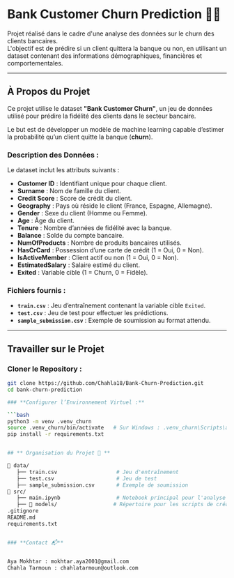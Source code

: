 # Bank Customer Churn Prediction 🏦💡

Projet réalisé dans le cadre d'une analyse des données sur le churn des clients bancaires.  
L'objectif est de prédire si un client quittera la banque ou non, en utilisant un dataset contenant des informations démographiques, financières et comportementales.

---

## À Propos du Projet

Ce projet utilise le dataset **"Bank Customer Churn"**, un jeu de données utilisé pour prédire la fidélité des clients dans le secteur bancaire.  

Le but est de développer un modèle de machine learning capable d’estimer la probabilité qu’un client quitte la banque (**churn**).

### **Description des Données :**

Le dataset inclut les attributs suivants :  

- **Customer ID** : Identifiant unique pour chaque client.  
- **Surname** : Nom de famille du client.  
- **Credit Score** : Score de crédit du client.  
- **Geography** : Pays où réside le client (France, Espagne, Allemagne).  
- **Gender** : Sexe du client (Homme ou Femme).  
- **Age** : Âge du client.  
- **Tenure** : Nombre d’années de fidélité avec la banque.  
- **Balance** : Solde du compte bancaire.  
- **NumOfProducts** : Nombre de produits bancaires utilisés.  
- **HasCrCard** : Possession d’une carte de crédit (1 = Oui, 0 = Non).  
- **IsActiveMember** : Client actif ou non (1 = Oui, 0 = Non).  
- **EstimatedSalary** : Salaire estimé du client.  
- **Exited** : Variable cible (1 = Churn, 0 = Fidèle).  

### **Fichiers fournis :**

- **`train.csv`** : Jeu d’entraînement contenant la variable cible `Exited`.  
- **`test.csv`** : Jeu de test pour effectuer les prédictions.  
- **`sample_submission.csv`** : Exemple de soumission au format attendu.  

---

## Travailler sur le Projet

### **Cloner le Repository :**

```bash
git clone https://github.com/Chahla18/Bank-Churn-Prediction.git
cd bank-churn-prediction

### **Configurer l’Environnement Virtuel :**

```bash
python3 -m venv .venv_churn
source .venv_churn/bin/activate   # Sur Windows : .venv_churn\Scripts\activate
pip install -r requirements.txt


## ** Organisation du Projet 📁 **

📂 data/
   ├── train.csv                   # Jeu d'entraînement
   ├── test.csv                    # Jeu de test
   ├── sample_submission.csv       # Exemple de soumission
📂 src/
   ├── main.ipynb                  # Notebook principal pour l'analyse et la modélisation
   ├── 📂 models/                  # Répertoire pour les scripts de création des modèles
.gitignore
README.md
requirements.txt


### **Contact 📬**


Aya Mokhtar : mokhtar.aya2001@gmail.com
Chahla Tarmoun : chahlatarmoun@outlook.com
